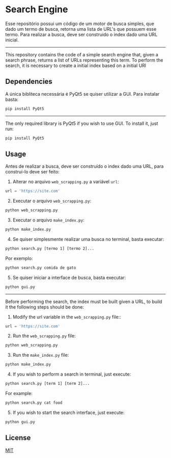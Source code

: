 # Search Engine

Esse repositório possui um código de um motor de busca simples, que dado um termo de busca, retorna uma lista de URL's que possuem esse termo. Para realizar a busca, deve ser construido o index dado uma URL inicial.
___
This repository contains the code of a simple search engine that, given a search phrase, returns a list of URLs representing this term. To perform the search, it is necessary to create a initial index based on a initial URl

## Dependencies

A única bibliteca necessária é PyQt5 se quiser utilizar a GUI. Para instalar basta:
```bash
pip install PyQt5
```
___

The only required library is PyQt5 if you wish to use GUI. To install it, just run:
```bash
pip install PyQt5
```

## Usage

Antes de realizar a busca, deve ser construído o index dado uma URL, para construí-lo deve ser feito:

1) Alterar no arquivo `web_scrapping.py` a variável `url`:
```python
url = 'https://site.com'
```

2) Executar o arquivo `web_scrapping.py`:
```bash
python web_scrapping.py
```

3) Executar o arquivo `make_index.py`:
```bash
python make_index.py
```

4) Se quiser simplesmente realizar uma busca no terminal, basta executar:
```bash
python search.py [termo 1] [termo 2]...
```
Por exemplo:
```bash
python search.py comida de gato
```

5) Se quiser iniciar a interface de busca, basta executar:
```bash
python gui.py
```
___

Before performing the search, the index must be built given a URL, to build it the following steps should be done:

1) Modify the url variable in the `web_scrapping.py` file::
```python
url = 'https://site.com'
```

2) Run the `web_scrapping.py` file:
```bash
python web_scrapping.py
```

3) Run the `make_index.py` file:
```bash
python make_index.py
```

4) If you wish to perform a search in terminal, just execute:
```bash
python search.py [term 1] [term 2]...
```
For example:
```bash
python search.py cat food
```

5) If you wish to start the search interface, just execute:
```bash
python gui.py
```

## License

[MIT](https://choosealicense.com/licenses/mit/)